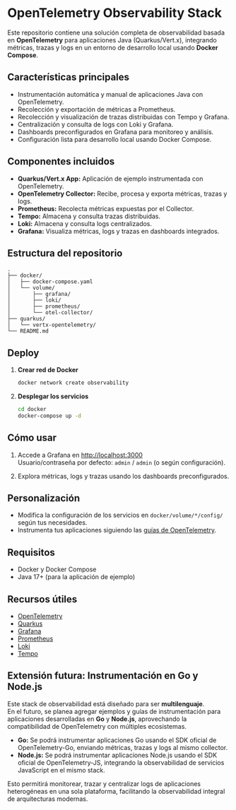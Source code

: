 # OpenTelemetry Observability Stack

Este repositorio contiene una solución completa de observabilidad basada en **OpenTelemetry** para aplicaciones Java (Quarkus/Vert.x), integrando métricas, trazas y logs en un entorno de desarrollo local usando **Docker Compose**.

## Características principales

- Instrumentación automática y manual de aplicaciones Java con OpenTelemetry.
- Recolección y exportación de métricas a Prometheus.
- Recolección y visualización de trazas distribuidas con Tempo y Grafana.
- Centralización y consulta de logs con Loki y Grafana.
- Dashboards preconfigurados en Grafana para monitoreo y análisis.
- Configuración lista para desarrollo local usando Docker Compose.

## Componentes incluidos

- **Quarkus/Vert.x App:** Aplicación de ejemplo instrumentada con OpenTelemetry.
- **OpenTelemetry Collector:** Recibe, procesa y exporta métricas, trazas y logs.
- **Prometheus:** Recolecta métricas expuestas por el Collector.
- **Tempo:** Almacena y consulta trazas distribuidas.
- **Loki:** Almacena y consulta logs centralizados.
- **Grafana:** Visualiza métricas, logs y trazas en dashboards integrados.

## Estructura del repositorio

```
.
├── docker/
│   ├── docker-compose.yaml
│   └── volume/
│       ├── grafana/
│       ├── loki/
│       ├── prometheus/
│       └── otel-collector/
├── quarkus/
│   └── vertx-opentelemetry/
└── README.md
```

## Deploy

1. **Crear red de Docker**
   ```sh
   docker network create observability
   ```

2. **Desplegar los servicios**
   ```sh
   cd docker
   docker-compose up -d
   ```

## Cómo usar

1. Accede a Grafana en [http://localhost:3000](http://localhost:3000)  
   Usuario/contraseña por defecto: `admin` / `admin` (o según configuración).

2. Explora métricas, logs y trazas usando los dashboards preconfigurados.

## Personalización

- Modifica la configuración de los servicios en `docker/volume/*/config/` según tus necesidades.
- Instrumenta tus aplicaciones siguiendo las [guías de OpenTelemetry](https://opentelemetry.io/docs/instrumentation/java/).

## Requisitos

- Docker y Docker Compose
- Java 17+ (para la aplicación de ejemplo)

## Recursos útiles

- [OpenTelemetry](https://opentelemetry.io/)
- [Quarkus](https://quarkus.io/)
- [Grafana](https://grafana.com/)
- [Prometheus](https://prometheus.io/)
- [Loki](https://grafana.com/oss/loki/)
- [Tempo](https://grafana.com/oss/tempo/)

## Extensión futura: Instrumentación en Go y Node.js

Este stack de observabilidad está diseñado para ser **multilenguaje**.  
En el futuro, se planea agregar ejemplos y guías de instrumentación para aplicaciones desarrolladas en **Go** y **Node.js**, aprovechando la compatibilidad de OpenTelemetry con múltiples ecosistemas.

- **Go:** Se podrá instrumentar aplicaciones Go usando el SDK oficial de OpenTelemetry-Go, enviando métricas, trazas y logs al mismo collector.
- **Node.js:** Se podrá instrumentar aplicaciones Node.js usando el SDK oficial de OpenTelemetry-JS, integrando la observabilidad de servicios JavaScript en el mismo stack.

Esto permitirá monitorear, trazar y centralizar logs de aplicaciones heterogéneas en una sola plataforma, facilitando la observabilidad integral de arquitecturas modernas.